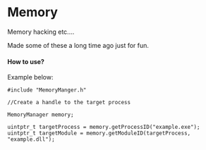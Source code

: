 # Memory
Memory hacking etc....

Made some of these a long time ago just for fun.

#### How to use?
Example below:

```
#include "MemoryManger.h"

//Create a handle to the target process

MemoryManager memory;

uintptr_t targetProcess = memory.getProcessID("example.exe");
uintptr_t targetModule = memory.getModuleID(targetProcess, "example.dll");
```
